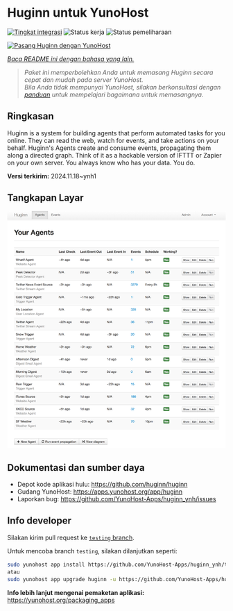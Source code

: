 <!--
N.B.: README ini dibuat secara otomatis oleh <https://github.com/YunoHost/apps/tree/master/tools/readme_generator>
Ini TIDAK boleh diedit dengan tangan.
-->

# Huginn untuk YunoHost

[![Tingkat integrasi](https://apps.yunohost.org/badge/integration/huginn)](https://ci-apps.yunohost.org/ci/apps/huginn/)
![Status kerja](https://apps.yunohost.org/badge/state/huginn)
![Status pemeliharaan](https://apps.yunohost.org/badge/maintained/huginn)

[![Pasang Huginn dengan YunoHost](https://install-app.yunohost.org/install-with-yunohost.svg)](https://install-app.yunohost.org/?app=huginn)

*[Baca README ini dengan bahasa yang lain.](./ALL_README.md)*

> *Paket ini memperbolehkan Anda untuk memasang Huginn secara cepat dan mudah pada server YunoHost.*  
> *Bila Anda tidak mempunyai YunoHost, silakan berkonsultasi dengan [panduan](https://yunohost.org/install) untuk mempelajari bagaimana untuk memasangnya.*

## Ringkasan

Huginn is a system for building agents that perform automated tasks for you online. They can read the web, watch for events, and take actions on your behalf. Huginn's Agents create and consume events, propagating them along a directed graph. Think of it as a hackable version of IFTTT or Zapier on your own server. You always know who has your data. You do.

**Versi terkirim:** 2024.11.18~ynh1

## Tangkapan Layar

![Tangkapan Layar pada Huginn](./doc/screenshots/your-agents.png)

## Dokumentasi dan sumber daya

- Depot kode aplikasi hulu: <https://github.com/huginn/huginn>
- Gudang YunoHost: <https://apps.yunohost.org/app/huginn>
- Laporkan bug: <https://github.com/YunoHost-Apps/huginn_ynh/issues>

## Info developer

Silakan kirim pull request ke [`testing` branch](https://github.com/YunoHost-Apps/huginn_ynh/tree/testing).

Untuk mencoba branch `testing`, silakan dilanjutkan seperti:

```bash
sudo yunohost app install https://github.com/YunoHost-Apps/huginn_ynh/tree/testing --debug
atau
sudo yunohost app upgrade huginn -u https://github.com/YunoHost-Apps/huginn_ynh/tree/testing --debug
```

**Info lebih lanjut mengenai pemaketan aplikasi:** <https://yunohost.org/packaging_apps>
